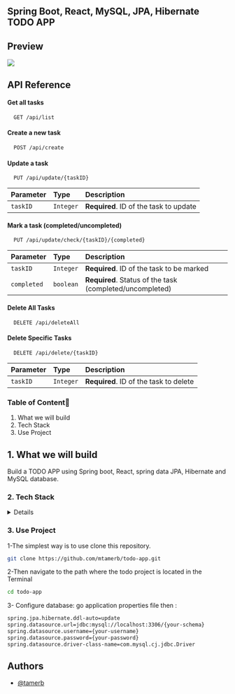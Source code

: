 ﻿## Spring Boot, React, MySQL, JPA, Hibernate TODO APP


## Preview

![](src/main/resources/static/todo-preview.gif)


## API Reference

#### Get all tasks

```http
  GET /api/list
```


#### Create a new task

```http
  POST /api/create
```


#### Update a task

```http
  PUT /api/update/{taskID}
```

| Parameter | Type     | Description                |
| :-------- | :------- | :------------------------- |
| `taskID` | `Integer` | **Required**. ID of the task to update |

#### Mark a task (completed/uncompleted)

```http
  PUT /api/update/check/{taskID}/{completed}
```

| Parameter | Type     | Description                |
| :-------- | :------- | :------------------------- |
| `taskID` | `Integer` | **Required**.  ID of the task to be marked |
| `completed` | `boolean` | **Required**. Status of the task (completed/uncompleted) |


#### Delete All Tasks
```http
  DELETE /api/deleteAll
```

#### Delete Specific Tasks

```http
  DELETE /api/delete/{taskID}
```

| Parameter | Type     | Description                |
| :-------- | :------- | :------------------------- |
| `taskID` | `Integer` | **Required**. ID of the task to delete |



### Table of Content🚀️

1. What we will build
2. Tech Stack
3. Use Project



## 1. What we will build

Build a TODO APP using Spring boot, React,  spring data JPA, Hibernate and MySQL database.


### 2. Tech Stack

<details>

- [Java](https://www.java.com/tr/) - Java is a powerful general-purpose programming language-
- [Spring](https://spring.io) - The Spring Framework is an application framework and inversion of control container for the Java platform.
- [React](https://react.dev/) - React is an open source javascript library for creating user interfaces.
- [MySQL](https://dev.mysql.com/downloads/installer/) - MySQL Database is a client/server system that consists of a multithreaded SQL server that supports different back ends, several different client programs and libraries, administrative tools, and a wide range of application-programming interfaces (APIs).
- [Jpa](https://spring.io/projects/spring-data-jpa) -The Java Persistence API (JPA) is a specification of Java. It is used to persist data between Java object and relational database.
- [Maven](https://maven.apache.org) - Apache Maven is a software project management and comprehension tool. Based on the concept of a project object model (POM), Maven can manage a project's build, reporting and documentation from a central piece of information.
- [Postman](https://www.postman.com) - Postman is an API platform for building and using APIs.
- [Lombok](https://projectlombok.org/download) - Project Lombok (from now on, Lombok) is an annotation-based Java
  library that allows you to reduce boilerplate code.
- [Intellij Idea](https://www.jetbrains.com/idea/) - IntelliJ IDEA is an Integrated Development Environment (IDE) for
  JVM languages designed to maximize developer productivity.

</details>

### 3. Use Project

1-The simplest way is to use clone this repository.

```sh
git clone https://github.com/mtamerb/todo-app.git
```
2-Then navigate to the path where the todo project is located in the Terminal
```sh
cd todo-app
```
3- Configure database:
go application properties file then :

```sh
spring.jpa.hibernate.ddl-auto=update
spring.datasource.url=jdbc:mysql://localhost:3306/{your-schema}
spring.datasource.username={your-username}
spring.datasource.password={your-password}
spring.datasource.driver-class-name=com.mysql.cj.jdbc.Driver
```





## Authors

- [@tamerb](https://github.com/mtamerb)


